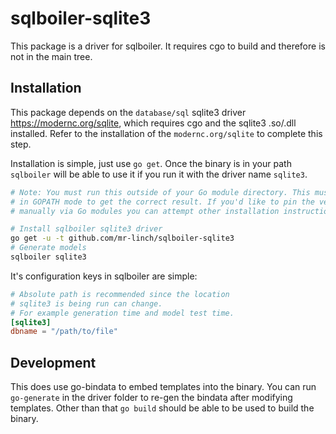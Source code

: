 # sqlboiler-sqlite3

This package is a driver for sqlboiler. It requires cgo to build and
therefore is not in the main tree.

## Installation

This package depends on the `database/sql` sqlite3 driver https://modernc.org/sqlite,
which requires cgo and the sqlite3 .so/.dll installed. Refer to the installation
of the `modernc.org/sqlite` to complete this step.

Installation is simple, just use `go get`. Once the binary is in
your path `sqlboiler` will be able to use it if you run it with the
driver name `sqlite3`.

```bash
# Note: You must run this outside of your Go module directory. This must be done
# in GOPATH mode to get the correct result. If you'd like to pin the version
# manually via Go modules you can attempt other installation instructions.

# Install sqlboiler sqlite3 driver
go get -u -t github.com/mr-linch/sqlboiler-sqlite3
# Generate models
sqlboiler sqlite3
```

It's configuration keys in sqlboiler are simple:

```toml
# Absolute path is recommended since the location
# sqlite3 is being run can change.
# For example generation time and model test time.
[sqlite3]
dbname = "/path/to/file"
```

## Development

This does use go-bindata to embed templates into the binary.
You can run `go-generate` in the driver folder to re-gen the bindata
after modifying templates. Other than that `go build` should be able to
be used to build the binary.

